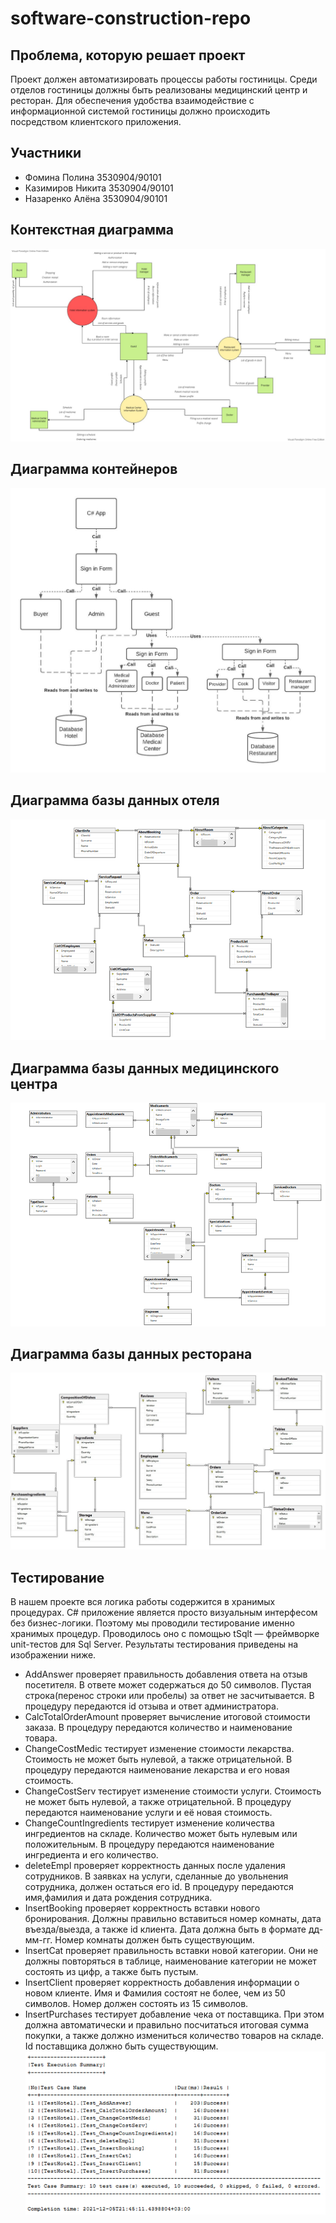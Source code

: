 # software-construction-repo
## Проблема, которую решает проект
Проект должен автоматизировать процессы работы гостиницы. Среди отделов гостиницы должны быть реализованы медицинский центр и ресторан. Для обеспечения удобства взаимодействие с информационной системой гостиницы должно происходить посредством клиентского приложения. 




## Участники

- Фомина Полина 3530904/90101
- Казимиров Никита 3530904/90101
- Назаренко Алёна 3530904/90101


## Контекстная диаграмма
![Screenshot](Image/ContextDiagramm.jpg)
## Диаграмма контейнеров
![Screenshot](Image/ContDiagramm.jpeg)
## Диаграмма базы данных отеля
![Screenshot](Image/Hotel.png)
## Диаграмма базы данных медицинского центра
![Screenshot](Image/MedCenter.png)
## Диаграмма базы данных ресторана
![Screenshot](Image/Rest.jpg)

## Тестирование
В нашем проекте вся логика работы содержится в хранимых процедурах. С# приложение является просто визуальным интерфесом без бизнес-логики. Поэтому мы проводили тестирование именно хранимых процедур. Проводилось оно с помощью tSqlt — фреймворке unit-тестов для Sql Server. Результаты тестирования приведены на изображении ниже. 
- AddAnswer проверяет правильность добавления ответа на отзыв посетителя. В ответе может содержаться до 50 символов. Пустая строка(перенос строки или пробелы) за ответ не засчитывается. В процедуру передаются id отзыва и ответ администратора.
- CalcTotalOrderAmount проверяет вычисление итоговой стоимости заказа. В процедуру передаются количество и наименование товара.
- ChangeCostMedic тестирует изменение стоимости лекарства. Стоимость не может быть нулевой, а также отрицательной. В процедуру передаются наименование лекарства и его новая стоимость.
- ChangeCostServ тестирует изменение стоимости услуги. Стоимость не может быть нулевой, а также отрицательной. В процедуру передаются наименование услуги и её новая стоимость.
- ChangeCountIngredients тестирует изменение количества ингредиентов на складе. Количество может быть нулевым или положительным. В процедуру передаются наименование ингредиента и его количество.
- deleteEmpl проверяет корректность данных после удаления сотрудников. В заявках на услуги, сделанные до увольнения сотрудника, должен остаться его id. В процедуру передаются имя,фамилия и дата рождения сотрудника.
- InsertBooking проверяет корректность вставки нового бронирования. Должны правильно вставиться номер комнаты, дата въезда/выезда, а также id клиента. Дата должна быть в формате дд-мм-гг. Номер комнаты должен быть существующим.
- InsertCat проверяет правильность вставки новой категории. Они не должны повторяться в таблице, наименование категории не может состоять из цифр, а также быть пустым.
- InsertClient проверяет корректность добавления информации о новом клиенте. Имя и Фамилия состоят не более, чем из 50 символов. Номер должен состоять из 15 символов.
- InsertPurchases тестирует добавление чека от поставщика. При этом должна автоматически и правильно посчитаться итоговая сумма покупки, а также должно измениться количество товаров на складе. Id поставщика должно быть существующим.
![Screenshot](Image/test.png)

